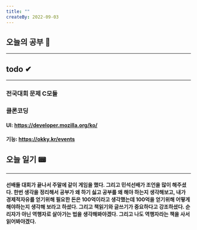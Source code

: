 ```yaml
---
title: ""
createBy: 2022-09-03
---
```

## 오늘의 공부 🎉
---
### 

## todo ✔
---
### 전국대회 문제 C모듈 
### 클론코딩
#### UI: https://developer.mozilla.org/ko/
#### 기능: https://okky.kr/events

## 오늘 일기 📟
---
#### 선배들 대회가 끝나서 주말에 같이 게임을 했다. 그리고 민석선배가 조언을 많이 해주셨다. 한번 생각을 정리해서 공부가 왜 하기 싫고 공부를 왜 해야 하는지 생각해보고, 내가 경제적자유를 얻기위해 필요한 돈은 100억이라고 생각했는데 100억을 얻기위해 어떻게 해야하는지 생각해 보라고 하셨다. 그리고 책읽기와 글쓰기가 중요하다고 강조하셨다. 순리자가 아닌 역행자로 살아가는 법을 생각해봐야겠다. 그리고 나도 역행자라는 책을 사서 읽어봐야겠다.
